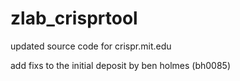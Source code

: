 # zlab_crisprtool
updated source code for crispr.mit.edu

add fixs to the initial deposit by ben holmes (bh0085)
